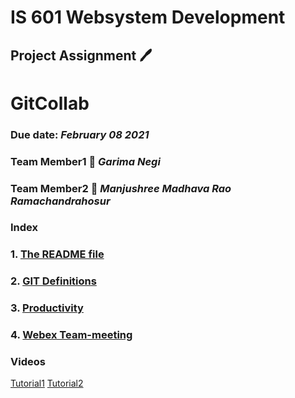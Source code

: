 # IS 601 Websystem Development #
## Project Assignment :pen:
# GitCollab
### Due date: *February 08 2021* 
### Team Member1 :handshake: *Garima Negi* 
### Team Member2 :handshake: *Manjushree Madhava Rao Ramachandrahosur*
### Index ###
### 1. [The README file](https://github.com/gn32/GitCollab/blob/main/README.md)
### 2. [GIT Definitions](https://github.com/gn32/GitCollab/blob/main/GIT%20Flow-%20GIT%20Definitons.docx)
### 3. [Productivity](https://github.com/gn32/GitCollab/blob/main/Productivity.docx)
### 4. [Webex Team-meeting](https://github.com/gn32/GitCollab/blob/main/GITCollab%20Webex%20meeting.png)
### Videos ###
[Tutorial1](https://guide.quickscrum.com/git-guide/)
[Tutorial2](https://idratherbewriting.com/learnapidoc/pubapis_github_desktop_client.html)
